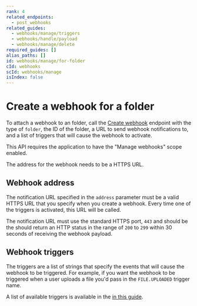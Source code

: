 ```yaml
---
rank: 4
related_endpoints:
  - post_webhooks
related_guides:
  - webhooks/manage/triggers
  - webhooks/handle/payload
  - webhooks/manage/delete
required_guides: []
alias_paths: []
id: webhooks/manage/for-folder
cId: webhooks
scId: webhooks/manage
isIndex: false
---
```


# Create a webhook for a folder

To attach a webhook to an folder, call the [Create webhook][1] endpoint with the
type of `folder`, the ID of the folder, a URL to send webhook notifications to, and
a list of triggers that will cause the webhook to activate.

<Samples id='post_webhooks' variant='for_folder' />

<Message>

This API requires the application to have the "Manage
webhooks" scope enabled.

The address for the webhook needs to be a HTTPS URL.

</Message>

## Webhook address

The notification URL specified in the `address` parameter must be a
valid HTTPS URL that you specify when you create a webhook. Every
time one of the triggers is activated, this URL will be called.

The notification URL must use the standard HTTPS port, `443` and should be the
should return an HTTP status in the range of `200` to `299` within 30 seconds
of receiving the webhook payload.

## Webhook triggers

The triggers are a list of strings that specify the events that will cause the
webhook to be triggered. For example, if you want the webhook to be triggered
when a user uploads a file you'd pass in the `FILE.UPLOADED` trigger name.

A list of available triggers is available in the [in this guide][2].

[1]: endpoint://post_webhooks
[2]: guide://webhooks/manage/triggers
